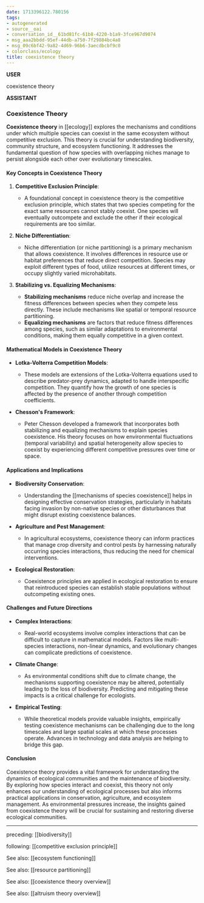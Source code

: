 ```yaml
---
date: 1713396122.780156
tags:
- autogenerated
- source__oai
- conversation_id__61bd81fc-61b8-4220-b1a9-3fce967d9074
- msg_aaa2bbdd-95ef-44db-a750-7f29884bc4a8
- msg_09c6bf42-9a82-4d69-96b6-3aecdbcbf9c0
- colorclass/ecology
title: coexistence theory
---
```


**USER**

coexistence theory


**ASSISTANT**

### Coexistence Theory

**Coexistence theory** in [[ecology]] explores the mechanisms and conditions under which multiple species can coexist in the same ecosystem without competitive exclusion. This theory is crucial for understanding biodiversity, community structure, and ecosystem functioning. It addresses the fundamental question of how species with overlapping niches manage to persist alongside each other over evolutionary timescales.

#### Key Concepts in Coexistence Theory

1. **Competitive Exclusion Principle**:
   - A foundational concept in coexistence theory is the competitive exclusion principle, which states that two species competing for the exact same resources cannot stably coexist. One species will eventually outcompete and exclude the other if their ecological requirements are too similar.

2. **Niche Differentiation**:
   - Niche differentiation (or niche partitioning) is a primary mechanism that allows coexistence. It involves differences in resource use or habitat preferences that reduce direct competition. Species may exploit different types of food, utilize resources at different times, or occupy slightly varied microhabitats.

3. **Stabilizing vs. Equalizing Mechanisms**:
   - **Stabilizing mechanisms** reduce niche overlap and increase the fitness differences between species when they compete less directly. These include mechanisms like spatial or temporal resource partitioning.
   - **Equalizing mechanisms** are factors that reduce fitness differences among species, such as similar adaptations to environmental conditions, making them equally competitive in a given context.

#### Mathematical Models in Coexistence Theory

- **Lotka-Volterra Competition Models**:
  - These models are extensions of the Lotka-Volterra equations used to describe predator-prey dynamics, adapted to handle interspecific competition. They quantify how the growth of one species is affected by the presence of another through competition coefficients.
  
- **Chesson's Framework**:
  - Peter Chesson developed a framework that incorporates both stabilizing and equalizing mechanisms to explain species coexistence. His theory focuses on how environmental fluctuations (temporal variability) and spatial heterogeneity allow species to coexist by experiencing different competitive pressures over time or space.

#### Applications and Implications

- **Biodiversity Conservation**:
  - Understanding the [[mechanisms of species coexistence]] helps in designing effective conservation strategies, particularly in habitats facing invasion by non-native species or other disturbances that might disrupt existing coexistence balances.

- **Agriculture and Pest Management**:
  - In agricultural ecosystems, coexistence theory can inform practices that manage crop diversity and control pests by harnessing naturally occurring species interactions, thus reducing the need for chemical interventions.

- **Ecological Restoration**:
  - Coexistence principles are applied in ecological restoration to ensure that reintroduced species can establish stable populations without outcompeting existing ones.

#### Challenges and Future Directions

- **Complex Interactions**:
  - Real-world ecosystems involve complex interactions that can be difficult to capture in mathematical models. Factors like multi-species interactions, non-linear dynamics, and evolutionary changes can complicate predictions of coexistence.

- **Climate Change**:
  - As environmental conditions shift due to climate change, the mechanisms supporting coexistence may be altered, potentially leading to the loss of biodiversity. Predicting and mitigating these impacts is a critical challenge for ecologists.

- **Empirical Testing**:
  - While theoretical models provide valuable insights, empirically testing coexistence mechanisms can be challenging due to the long timescales and large spatial scales at which these processes operate. Advances in technology and data analysis are helping to bridge this gap.

#### Conclusion

Coexistence theory provides a vital framework for understanding the dynamics of ecological communities and the maintenance of biodiversity. By exploring how species interact and coexist, this theory not only enhances our understanding of ecological processes but also informs practical applications in conservation, agriculture, and ecosystem management. As environmental pressures increase, the insights gained from coexistence theory will be crucial for sustaining and restoring diverse ecological communities.


---

preceding: [[biodiversity]]  


following: [[competitive exclusion principle]]

See also: [[ecosystem functioning]]


See also: [[resource partitioning]]


See also: [[coexistence theory overview]]


See also: [[altruism theory overview]]